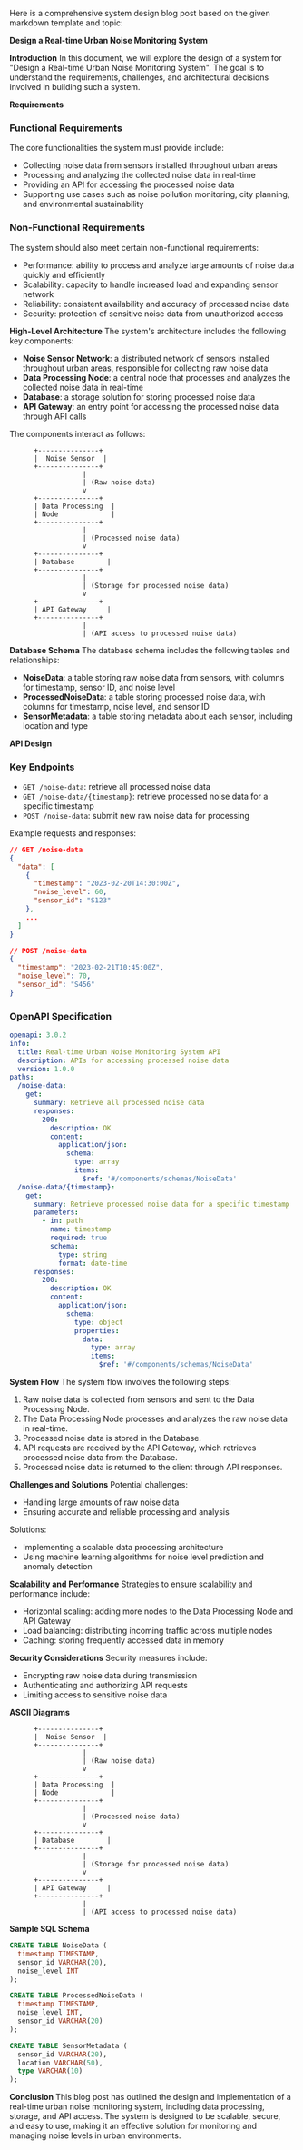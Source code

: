 Here is a comprehensive system design blog post based on the given markdown template and topic:

**Design a Real-time Urban Noise Monitoring System**

**Introduction**
In this document, we will explore the design of a system for "Design a Real-time Urban Noise Monitoring System". The goal is to understand the requirements, challenges, and architectural decisions involved in building such a system.

**Requirements**
### Functional Requirements
The core functionalities the system must provide include:
* Collecting noise data from sensors installed throughout urban areas
* Processing and analyzing the collected noise data in real-time
* Providing an API for accessing the processed noise data
* Supporting use cases such as noise pollution monitoring, city planning, and environmental sustainability

### Non-Functional Requirements
The system should also meet certain non-functional requirements:
* Performance: ability to process and analyze large amounts of noise data quickly and efficiently
* Scalability: capacity to handle increased load and expanding sensor network
* Reliability: consistent availability and accuracy of processed noise data
* Security: protection of sensitive noise data from unauthorized access

**High-Level Architecture**
The system's architecture includes the following key components:

* **Noise Sensor Network**: a distributed network of sensors installed throughout urban areas, responsible for collecting raw noise data
* **Data Processing Node**: a central node that processes and analyzes the collected noise data in real-time
* **Database**: a storage solution for storing processed noise data
* **API Gateway**: an entry point for accessing the processed noise data through API calls

The components interact as follows:
```
      +---------------+
      |  Noise Sensor  |
      +---------------+
                  |
                  | (Raw noise data)
                  v
      +---------------+
      | Data Processing  |
      | Node             |
      +---------------+
                  |
                  | (Processed noise data)
                  v
      +---------------+
      | Database        |
      +---------------+
                  |
                  | (Storage for processed noise data)
                  v
      +---------------+
      | API Gateway     |
      +---------------+
                  |
                  | (API access to processed noise data)
```

**Database Schema**
The database schema includes the following tables and relationships:

* **NoiseData**: a table storing raw noise data from sensors, with columns for timestamp, sensor ID, and noise level
* **ProcessedNoiseData**: a table storing processed noise data, with columns for timestamp, noise level, and sensor ID
* **SensorMetadata**: a table storing metadata about each sensor, including location and type

**API Design**
### Key Endpoints

* `GET /noise-data`: retrieve all processed noise data
* `GET /noise-data/{timestamp}`: retrieve processed noise data for a specific timestamp
* `POST /noise-data`: submit new raw noise data for processing

Example requests and responses:

```json
// GET /noise-data
{
  "data": [
    {
      "timestamp": "2023-02-20T14:30:00Z",
      "noise_level": 60,
      "sensor_id": "S123"
    },
    ...
  ]
}

// POST /noise-data
{
  "timestamp": "2023-02-21T10:45:00Z",
  "noise_level": 70,
  "sensor_id": "S456"
}
```

### OpenAPI Specification

```yaml
openapi: 3.0.2
info:
  title: Real-time Urban Noise Monitoring System API
  description: APIs for accessing processed noise data
  version: 1.0.0
paths:
  /noise-data:
    get:
      summary: Retrieve all processed noise data
      responses:
        200:
          description: OK
          content:
            application/json:
              schema:
                type: array
                items:
                  $ref: '#/components/schemas/NoiseData'
  /noise-data/{timestamp}:
    get:
      summary: Retrieve processed noise data for a specific timestamp
      parameters:
        - in: path
          name: timestamp
          required: true
          schema:
            type: string
            format: date-time
      responses:
        200:
          description: OK
          content:
            application/json:
              schema:
                type: object
                properties:
                  data:
                    type: array
                    items:
                      $ref: '#/components/schemas/NoiseData'
```

**System Flow**
The system flow involves the following steps:

1. Raw noise data is collected from sensors and sent to the Data Processing Node.
2. The Data Processing Node processes and analyzes the raw noise data in real-time.
3. Processed noise data is stored in the Database.
4. API requests are received by the API Gateway, which retrieves processed noise data from the Database.
5. Processed noise data is returned to the client through API responses.

**Challenges and Solutions**
Potential challenges:

* Handling large amounts of raw noise data
* Ensuring accurate and reliable processing and analysis

Solutions:

* Implementing a scalable data processing architecture
* Using machine learning algorithms for noise level prediction and anomaly detection

**Scalability and Performance**
Strategies to ensure scalability and performance include:

* Horizontal scaling: adding more nodes to the Data Processing Node and API Gateway
* Load balancing: distributing incoming traffic across multiple nodes
* Caching: storing frequently accessed data in memory

**Security Considerations**
Security measures include:

* Encrypting raw noise data during transmission
* Authenticating and authorizing API requests
* Limiting access to sensitive noise data

**ASCII Diagrams**
```
      +---------------+
      |  Noise Sensor  |
      +---------------+
                  |
                  | (Raw noise data)
                  v
      +---------------+
      | Data Processing  |
      | Node             |
      +---------------+
                  |
                  | (Processed noise data)
                  v
      +---------------+
      | Database        |
      +---------------+
                  |
                  | (Storage for processed noise data)
                  v
      +---------------+
      | API Gateway     |
      +---------------+
                  |
                  | (API access to processed noise data)
```

**Sample SQL Schema**
```sql
CREATE TABLE NoiseData (
  timestamp TIMESTAMP,
  sensor_id VARCHAR(20),
  noise_level INT
);

CREATE TABLE ProcessedNoiseData (
  timestamp TIMESTAMP,
  noise_level INT,
  sensor_id VARCHAR(20)
);

CREATE TABLE SensorMetadata (
  sensor_id VARCHAR(20),
  location VARCHAR(50),
  type VARCHAR(10)
);
```

**Conclusion**
This blog post has outlined the design and implementation of a real-time urban noise monitoring system, including data processing, storage, and API access. The system is designed to be scalable, secure, and easy to use, making it an effective solution for monitoring and managing noise levels in urban environments.
